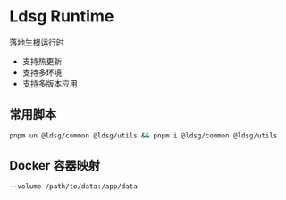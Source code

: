 # Ldsg Runtime

落地生根运行时

- 支持热更新
- 支持多环境
- 支持多版本应用

## 常用脚本

```sh
pnpm un @ldsg/common @ldsg/utils && pnpm i @ldsg/common @ldsg/utils
```

## Docker 容器映射

```shell
--volume /path/to/data:/app/data
```
